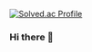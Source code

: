 [![Solved.ac Profile](http://mazassumnida.wtf/api/v2/generate_badge?boj=junlongpark)](https://solved.ac/junlongpark/)
### Hi there 👋

<!--
**junlongpark/junlongpark** is a ✨ _special_ ✨ repository because its `README.md` (this file) appears on your GitHub profile.

Here are some ideas to get you started:

- 🔭 I’m currently working on ...
- 🌱 I’m currently learning ...
- 👯 I’m looking to collaborate on ...
- 🤔 I’m looking for help with ...
- 💬 Ask me about ...
- 📫 How to reach me: ...
- 😄 Pronouns: ...
- ⚡ Fun fact: ...
-->
